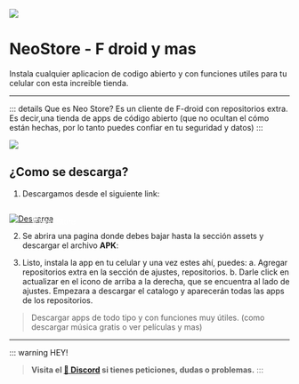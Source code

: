 ![](https://i.postimg.cc/JzBKL45W/Neo-Store.png)
# NeoStore - F droid y mas
Instala cualquier aplicacion de codigo abierto y con funciones utiles para tu celular con esta increible tienda.

---

::: details Que es Neo Store?
Es un cliente de F-droid con repositorios extra. Es decir,una tienda de apps de código abierto (que no ocultan el cómo están hechas, por lo tanto puedes confiar en tu seguridad y datos)
:::

![](https://i.postimg.cc/mZdCMsQ8/2023-05-19-16-19-02.png)

## ¿Como se descarga?

1. Descargamos desde el siguiente link:

<a href="https://github.com/NeoApplications/Neo-Store/releases" target="_blank">
 <div style="position: relative; padding-top: 1em">
   <p style="position: absolute; top: 5px; left: 20px; font-size: 14px; color: white; text-indent: 20px">🤍 Neo Store</p>
   <img src="https://i.postimg.cc/RZPvRHhg/Mini-Descarga.png" alt="Descarga" />
 </div>
</a>

2. Se abrira una pagina donde debes bajar hasta la sección assets y descargar el archivo **APK**:

3. Listo, instala la app en tu celular y una vez estes ahí, puedes:
  a. Agregar repositorios extra en la sección de ajustes, repositorios.
  b. Darle click en actualizar en el icono de arriba a la derecha, que se encuentra al lado de
ajustes. Empezara a descargar el catalogo y aparecerán todas las apps de los
repositorios.

> Descargar apps de todo tipo y con funciones muy útiles. (como descargar música gratis o ver
películas y mas)

---

::: warning HEY!
> **Visita el [🚀 Discord](https://discord.gg/hVKeY3uEru) si tienes peticiones, dudas o problemas.**
:::
